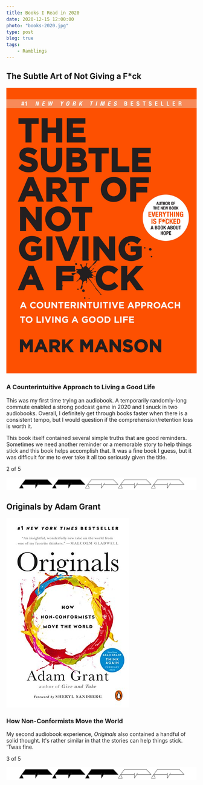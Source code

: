 ```yaml
---
title: Books I Read in 2020
date: 2020-12-15 12:00:00
photo: "books-2020.jpg"
type: post
blog: true
tags:
    - Ramblings
---
```


## The Subtle Art of Not Giving a F*ck

![The Subtle Art of Not Give a F](../images/subtle-art.jpg)

### A Counterintuitive Approach to Living a Good Life
This was my first time trying an audiobook. A temporarily randomly-long commute enabled a strong podcast game in 2020 and I snuck in two audiobooks. Overall, I definitely get through books faster when there is a consistent tempo, but I would question if the comprehension/retention loss is worth it.

This book itself contained several simple truths that are good reminders. Sometimes we need another reminder or a memorable story to help things stick and this book helps accomplish that. It was a fine book I guess, but it was difficult for me to ever take it all too seriously given the title.

2 of 5

![two-bennies](../images/two-bennies.jpg)



## Originals by Adam Grant

![Originals](../images/originals.jpg)

### How Non-Conformists Move the World
My second audiobook experience, *Originals* also contained a handful of solid thought. It's rather similar in that the stories can help things stick. 'Twas fine.

3 of 5

![three-bennies](../images/three-bennies.jpg)